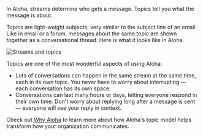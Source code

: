In Aloha, streams determine who gets a message. Topics tell you what the
message is about.

Topics are light-weight subjects, very similar to the subject line of an email.
Like in email or a forum, messages about the same topic are shown together as a
conversational thread. Here is what it looks like in Aloha.

![Streams and topics](/static/images/help/streams-and-topics.png)

Topics are one of the most wonderful aspects of using Aloha:

* Lots of conversations can happen in the same stream at the same time, each in
  its own topic. You never have to worry about interrupting — each
  conversation has its own space.
* Conversations can last many hours or days, letting everyone respond in their
  own time. Don't worry about replying long after a message is sent —
  everyone will see your reply in context.

Check out [Why Aloha](/why-aloha/) to learn more about how Aloha's topic model
helps transform how your organization communicates.
